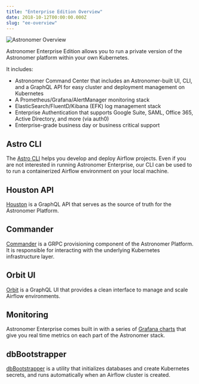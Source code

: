 ```yaml
---
title: "Enterprise Edition Overview"
date: 2018-10-12T00:00:00.000Z
slug: "ee-overview"
---
```


![Astronomer Overview](https://assets2.astronomer.io/main/docs/ee/astronomer_architecture_v0.8.png)

Astronomer Enterprise Edition allows you to run a private version of the
Astronomer platform within your own Kubernetes.

It includes:

* Astronomer Command Center that includes an Astronomer-built UI, CLI, and a
  GraphQL API for easy cluster and deployment management on Kubernetes
* A Prometheus/Grafana/AlertManager monitoring stack
* ElasticSearch/FluentD/Kibana (EFK) log management stack
* Enterprise Authentication that supports Google Suite, SAML, Office 365, Active Directory, and more (via auth0)
* Enterprise-grade business day or business critical support

## Astro CLI

The [Astro CLI](https://github.com/astronomer/astro-cli)
helps you develop and deploy Airflow projects. Even if you are not interested in running Astronomer Enterprise, our CLI can be used to to run a containerized Airflow environment on your local machine.

## Houston API

[Houston](https://github.com/astronomer/houston-api) is a GraphQL
API that serves as the source of truth for the Astronomer Platform.

## Commander

[Commander](https://github.com/astronomer/commander) is a  GRPC
provisioning component of the Astronomer Platform. It is
responsible for interacting with the underlying Kubernetes
infrastructure layer.

## Orbit UI

[Orbit](https://github.com/astronomer/orbit-ui) is a GraphQL UI
that provides a clean interface to manage and scale Airflow environments.

## Monitoring

Astronomer Enterprise comes built in with a series of [Grafana charts](https://github.com/astronomer/astronomer/tree/master/docker/vendor/grafana/include) that give you real time metrics on each part of the Astronomer stack.

## dbBootstrapper

[dbBootstrapper](https://github.com/astronomer/db-bootstrapper)
is a utility that initializes databases and create Kubernetes
secrets, and runs automatically when an Airflow cluster is created.
